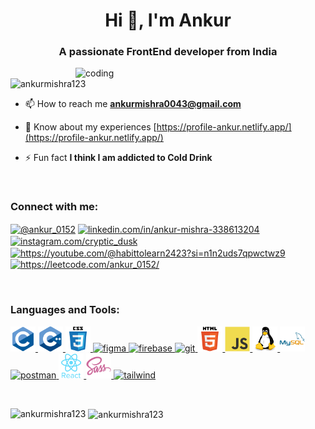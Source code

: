 <h1 align="center">Hi 👋, I'm Ankur</h1>
<h3 align="center">A passionate FrontEnd developer from India</h3>

<img align="right" alt="coding" width="400" src="https://github.com/AnkurMishra123/AnkurMishra123/assets/73573971/55de888c-a48d-41f3-bd7c-7c130f154d11">

<p align="left"> <img src="https://komarev.com/ghpvc/?username=ankurmishra123&label=Profile%20views&color=0e75b6&style=flat" alt="ankurmishra123" /> </p>

- 📫 How to reach me **ankurmishra0043@gmail.com**

- 📄 Know about my experiences [https://profile-ankur.netlify.app/](https://profile-ankur.netlify.app/)

- ⚡ Fun fact **I think I am addicted to Cold Drink**
<br>

<h3 align="left">Connect with me:</h3>
<p align="left">
<a href="https://twitter.com/@ankur_0152" target="blank"><img align="center" src="https://raw.githubusercontent.com/rahuldkjain/github-profile-readme-generator/master/src/images/icons/Social/twitter.svg" alt="@ankur_0152" height="30" width="40" /></a>
<a href="https://linkedin.com/in/linkedin.com/in/ankur-mishra-338613204" target="blank"><img align="center" src="https://raw.githubusercontent.com/rahuldkjain/github-profile-readme-generator/master/src/images/icons/Social/linked-in-alt.svg" alt="linkedin.com/in/ankur-mishra-338613204" height="30" width="40" /></a>
<a href="https://instagram.com/instagram.com/cryptic_dusk" target="blank"><img align="center" src="https://raw.githubusercontent.com/rahuldkjain/github-profile-readme-generator/master/src/images/icons/Social/instagram.svg" alt="instagram.com/cryptic_dusk" height="30" width="40" /></a>
<a href="https://www.youtube.com/c/https://youtube.com/@habittolearn2423?si=n1n2uds7qpwctwz9" target="blank"><img align="center" src="https://raw.githubusercontent.com/rahuldkjain/github-profile-readme-generator/master/src/images/icons/Social/youtube.svg" alt="https://youtube.com/@habittolearn2423?si=n1n2uds7qpwctwz9" height="30" width="40" /></a>
<a href="https://www.leetcode.com/https://leetcode.com/ankur_0152/" target="blank"><img align="center" src="https://raw.githubusercontent.com/rahuldkjain/github-profile-readme-generator/master/src/images/icons/Social/leet-code.svg" alt="https://leetcode.com/ankur_0152/" height="30" width="40" /></a>
</p>

<br>
<h3 align="left">Languages and Tools:</h3>
<p align="left"> <a href="https://www.cprogramming.com/" target="_blank" rel="noreferrer"> <img src="https://raw.githubusercontent.com/devicons/devicon/master/icons/c/c-original.svg" alt="c" width="40" height="40"/> </a> <a href="https://www.w3schools.com/cpp/" target="_blank" rel="noreferrer"> <img src="https://raw.githubusercontent.com/devicons/devicon/master/icons/cplusplus/cplusplus-original.svg" alt="cplusplus" width="40" height="40"/> </a> <a href="https://www.w3schools.com/css/" target="_blank" rel="noreferrer"> <img src="https://raw.githubusercontent.com/devicons/devicon/master/icons/css3/css3-original-wordmark.svg" alt="css3" width="40" height="40"/> </a> <a href="https://www.figma.com/" target="_blank" rel="noreferrer"> <img src="https://www.vectorlogo.zone/logos/figma/figma-icon.svg" alt="figma" width="40" height="40"/> </a> <a href="https://firebase.google.com/" target="_blank" rel="noreferrer"> <img src="https://www.vectorlogo.zone/logos/firebase/firebase-icon.svg" alt="firebase" width="40" height="40"/> </a> <a href="https://git-scm.com/" target="_blank" rel="noreferrer"> <img src="https://www.vectorlogo.zone/logos/git-scm/git-scm-icon.svg" alt="git" width="40" height="40"/> </a> <a href="https://www.w3.org/html/" target="_blank" rel="noreferrer"> <img src="https://raw.githubusercontent.com/devicons/devicon/master/icons/html5/html5-original-wordmark.svg" alt="html5" width="40" height="40"/> </a> <a href="https://developer.mozilla.org/en-US/docs/Web/JavaScript" target="_blank" rel="noreferrer"> <img src="https://raw.githubusercontent.com/devicons/devicon/master/icons/javascript/javascript-original.svg" alt="javascript" width="40" height="40"/> </a> <a href="https://www.linux.org/" target="_blank" rel="noreferrer"> <img src="https://raw.githubusercontent.com/devicons/devicon/master/icons/linux/linux-original.svg" alt="linux" width="40" height="40"/> </a> <a href="https://www.mysql.com/" target="_blank" rel="noreferrer"> <img src="https://raw.githubusercontent.com/devicons/devicon/master/icons/mysql/mysql-original-wordmark.svg" alt="mysql" width="40" height="40"/> </a> <a href="https://postman.com" target="_blank" rel="noreferrer"> <img src="https://www.vectorlogo.zone/logos/getpostman/getpostman-icon.svg" alt="postman" width="40" height="40"/> </a> <a href="https://reactjs.org/" target="_blank" rel="noreferrer"> <img src="https://raw.githubusercontent.com/devicons/devicon/master/icons/react/react-original-wordmark.svg" alt="react" width="40" height="40"/> </a> <a href="https://sass-lang.com" target="_blank" rel="noreferrer"> <img src="https://raw.githubusercontent.com/devicons/devicon/master/icons/sass/sass-original.svg" alt="sass" width="40" height="40"/> </a> <a href="https://tailwindcss.com/" target="_blank" rel="noreferrer"> <img src="https://www.vectorlogo.zone/logos/tailwindcss/tailwindcss-icon.svg" alt="tailwind" width="40" height="40"/> </a> </p>

<br>
<p><img align="left" src="https://github-readme-stats.vercel.app/api/top-langs?username=ankurmishra123&show_icons=true&locale=en&layout=compact" alt="ankurmishra123" /></p>
<p>&nbsp;<img align="center" src="https://github-readme-stats.vercel.app/api?username=ankurmishra123&show_icons=true&locale=en" alt="ankurmishra123" /></p>
